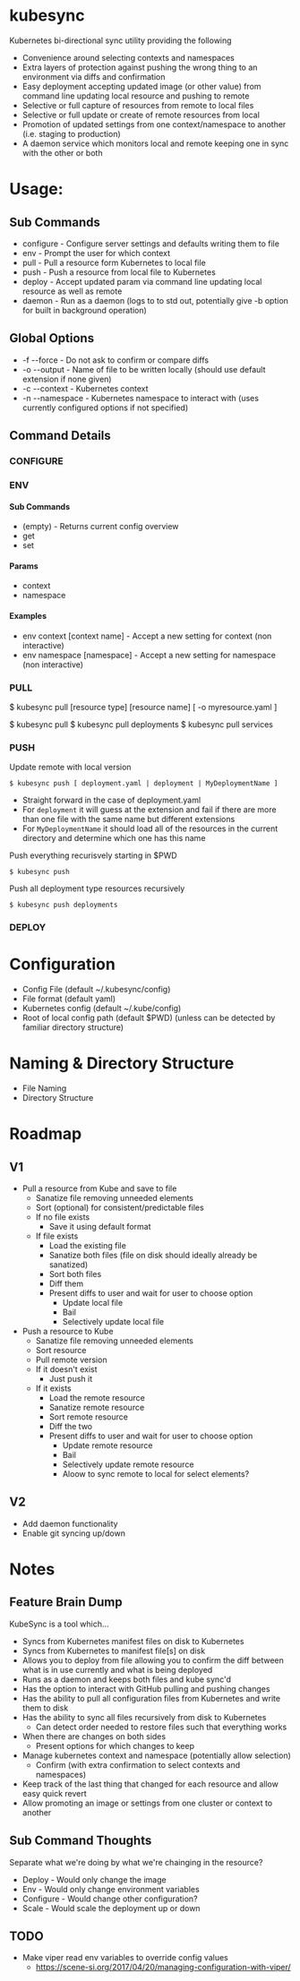# kubesync
Kubernetes bi-directional sync utility providing the following
* Convenience around selecting contexts and namespaces
* Extra layers of protection against pushing the wrong thing to an environment via diffs and confirmation
* Easy deployment accepting updated image (or other value) from command line updating local resource and pushing to remote
* Selective or full capture of resources from remote to local files
* Selective or full update or create of remote resources from local
* Promotion of updated settings from one context/namespace to another (i.e. staging to production)
* A daemon service which monitors local and remote keeping one in sync with the other or both


# Usage:
## Sub Commands
* configure                  - Configure server settings and defaults writing them to file
* env                        - Prompt the user for which context
* pull                       - Pull a resource form Kubernetes to local file
* push                       - Push a resource from local file to Kubernetes
* deploy                     - Accept updated param via command line updating local resource as well as remote
* daemon                     - Run as a daemon (logs to to std out, potentially give -b option for built in background operation)

## Global Options
* -f --force - Do not ask to confirm or compare diffs
* -o --output - Name of file to be written locally (should use default extension if none given)
* -c --context - Kubernetes context
* -n --namespace - Kubernetes namespace to interact with (uses currently configured options if not specified)

## Command Details
### CONFIGURE

### ENV
#### Sub Commands
  * (empty) - Returns current config overview
  * get
  * set

#### Params
  * context
  * namespace

#### Examples
* env context [context name] - Accept a new setting for context (non interactive)
* env namespace [namespace]  - Accept a new setting for namespace (non interactive)

### PULL
$ kubesync pull [resource type] [resource name] [ -o myresource.yaml ]

$ kubesync pull
$ kubesync pull deployments
$ kubesync pull services

### PUSH
Update remote with local version
```
$ kubesync push [ deployment.yaml | deployment | MyDeploymentName ]
```
* Straight forward in the case of deployment.yaml
* For `deployment` it will guess at the extension and fail if there are more than one file with the same name but different extensions
* For `MyDeploymentName` it should load all of the resources in the current directory and determine which one has this name

Push everything recurisvely starting in $PWD
```
$ kubesync push
```

Push all deployment type resources recursively
```
$ kubesync push deployments
```

### DEPLOY

# Configuration
* Config File (default ~/.kubesync/config)
* File format (default yaml)
* Kubernetes config (default ~/.kube/config)
* Root of local config path (default $PWD) (unless can be detected by familiar directory structure)

# Naming & Directory Structure
* File Naming
* Directory Structure

# Roadmap
## V1
* Pull a resource from Kube and save to file
  * Sanatize file removing unneeded elements
  * Sort (optional) for consistent/predictable files
  * If no file exists
    * Save it using default format
  * If file exists
    * Load the existing file
    * Sanatize both files (file on disk should ideally already be sanatized)
    * Sort both files
    * Diff them
    * Present diffs to user and wait for user to choose option
      * Update local file
      * Bail
      * Selectively update local file
* Push a resource to Kube
  * Sanatize file removing unneeded elements
  * Sort resource
  * Pull remote version
  * If it doesn't exist
    * Just push it
  * If it exists
    * Load the remote resource
    * Sanatize remote resource
    * Sort remote resource
    * Diff the two
    * Present diffs to user and wait for user to choose option
      * Update remote resource
      * Bail
      * Selectively update remote resource
      * Aloow to sync remote to local for select elements?

## V2
* Add daemon functionality
* Enable git syncing up/down

# Notes

## Feature Brain Dump
KubeSync is a tool which...
* Syncs from Kubernetes manifest files on disk to Kubernetes
* Syncs from Kubernetes to manifest file[s] on disk
* Allows you to deploy from file allowing you to confirm the diff between what is in use currently and what is being deployed
* Runs as a daemon and keeps both files and kube sync'd
* Has the option to interact with GitHub pulling and pushing changes
* Has the ability to pull all configuration files from Kubernetes and write them to disk
* Has the ability to sync all files recursively from disk to Kubernetes
  * Can detect order needed to restore files such that everything works
* When there are changes on both sides
  * Present options for which changes to keep
* Manage kubernetes context and namespace (potentially allow selection)
  * Confirm (with extra confirmation to select contexts and namespaces)
* Keep track of the last thing that changed for each resource and allow easy quick revert
* Allow promoting an image or settings from one cluster or context to another

## Sub Command Thoughts
Separate what we're doing by what we're chainging in the resource?
* Deploy - Would only change the image
* Env - Would only change environment variables
* Configure - Would change other configuration?
* Scale - Would scale the deployment up or down

## TODO
* Make viper read env variables to override config values
  * https://scene-si.org/2017/04/20/managing-configuration-with-viper/
